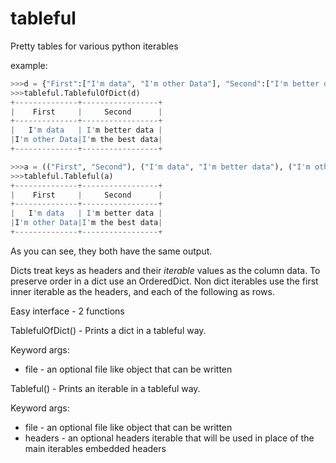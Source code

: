 tableful
========

Pretty tables for various python iterables

example:

```python
>>>d = {"First":["I'm data", "I'm other Data"], "Second":["I'm better data", "I'm the best data"]}
>>>tableful.TablefulOfDict(d)
+--------------+-----------------+
|    First     |     Second      |
+--------------+-----------------+
|   I'm data   | I'm better data |
|I'm other Data|I'm the best data|
+--------------+-----------------+

>>>a = (("First", "Second"), ("I'm data", "I'm better data"), ("I'm other Data", "I'm the best data"))
>>>tableful.Tableful(a)
+--------------+-----------------+
|    First     |     Second      |
+--------------+-----------------+
|   I'm data   | I'm better data |
|I'm other Data|I'm the best data|
+--------------+-----------------+
```

As you can see, they both have the same output.

Dicts treat keys as headers and their _iterable_ values as the column data.
To preserve order in a dict use an OrderedDict.
Non dict iterables use the first inner iterable as the headers, and each of the following as rows.


Easy interface - 2 functions

TablefulOfDict\() - Prints a dict in a tableful way.

Keyword args:
* file - an optional file like object that can be written

Tableful\() - Prints an iterable in a tableful way.

Keyword args:
* file - an optional file like object that can be written
* headers - an optional headers iterable that will be used in place of the main iterables embedded headers
